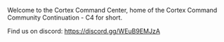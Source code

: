 Welcome to the Cortex Command Center, home of the Cortex Command Community Continuation - C4 for short.

Find us on discord: https://discord.gg/WEuB9EMJzA
